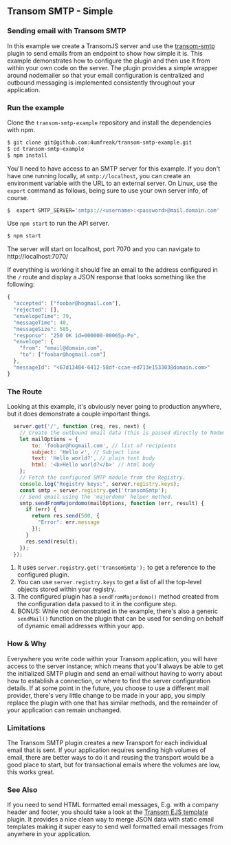 ## Transom SMTP - Simple
### Sending email with Transom SMTP

In this example we create a TransomJS server and use the [transom-smtp](https://github.com/transomjs/transom-smtp/) plugin to send emails from an endpoint to show how simple it is. 
This example demonstrates how to configure the plugin and then use it from within your own code on the server. The plugin provides a simple wrapper around nodemailer so that your email configuration is centralized and outbound messaging is implemented consistently throughout your application.

### Run the example
Clone the `transom-smtp-example` repository and install the dependencies with npm. 
```bash
$ git clone git@github.com:4umfreak/transom-smtp-example.git
$ cd transom-smtp-example
$ npm install
```

You'll need to have access to an SMTP server for this example. If you don't have one running locally, at `smtp://localhost`, you can create an environment variable with the URL to an external server. On Linux, use the `export` command as follows, being sure to use your own server info, of course.
```bash
$  export SMTP_SERVER='smtps://<username>:<password>@mail.domain.com'
```

Use `npm start` to run the API server. 
```bash
$ npm start
```

The server will start on localhost, port 7070 and you can navigate to http://localhost:7070/
 
If everything is working it should fire an email to the address configured
in the `/` route and display a JSON response that looks something like the following:
```javascript
{
  "accepted": ["foobar@hogmail.com"],
  "rejected": [],
  "envelopeTime": 79,
  "messageTime": 40,
  "messageSize": 585,
  "response": "250 OK id=000000-00065p-Pe",
  "envelope": {
    "from": "email@domain.com",
    "to": ["foobar@hogmail.com"]
  },
  "messageId": "<67d13484-6412-58df-ccae-ed713e153303@domain.com>"
}
```
### The Route
Looking at this example, it's obviously never going to production anywhere, but it does demonstrate a couple important things.
```javascript
  server.get('/', function (req, res, next) {
    // Create the outbound email data (this is passed directly to Nodemailer)
    let mailOptions = {
        to: 'foobar@hogmail.com', // list of recipients
        subject: 'Hello ✔', // Subject line
        text: 'Hello world?', // plain text body
        html: '<b>Hello world?</b>' // html body
    };
    // Fetch the configured SMTP module from the Registry.
    console.log("Registry keys:", server.registry.keys);
    const smtp = server.registry.get('transomSmtp');
    // Send email using the 'majordomo' helper method.
    smtp.sendFromMajordomo(mailOptions, function (err, result) {
      if (err) {
        return res.send(500, {
          "Error": err.message
        });
      }
      res.send(result);
    });
  });
```

1. It uses `server.registry.get('transomSmtp');` to get a reference to the configured plugin. 
2. You can use `server.registry.keys` to get a list of all the top-level objects stored within your registry.  
3. The configured plugin has a `sendFromMajordomo()` method created from the configuration data passed to it in the configure step.
4. BONUS: While not demonstrated in the example, there's also a generic `sendMail()` function on the plugin that can be used for sending on behalf of dynamic email addresses within your app.

### How & Why
Everywhere you write code within your Transom application, you will have access to the server instance; which means that you'll always be able to get the initialized SMTP plugin and send an email without having to worry about how to establish a connection, or where to find the server configuration details. 
If at some point in the future, you choose to use a different mail provider, there's very little change to be made in your app, you simply replace the plugin with one that has similar methods, and the remainder of your application can remain unchanged.

### Limitations
The Transom SMTP plugin creates a new Transport for each individual email that is sent. If your application requires sending high volumes of email, there are better ways to do it and reusing the transport would be a good place to start, but for transactional emails where the volumes are low, this works great.

### See Also
If you need to send HTML formatted email messages, E.g. with a company header and footer, you should take a look at the [Transom EJS template](https://transomjs.github.io/docs/transom-ejs-template/) plugin. It provides a nice clean way to merge JSON data with static email templates making it super easy to send well formatted email messages from anywhere in your application.
